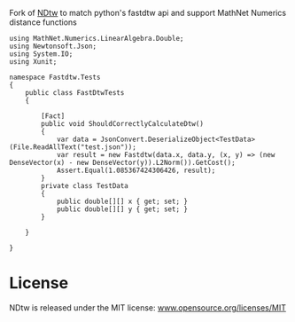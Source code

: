 Fork of [NDtw](https://nuget.org/packages/NDtw) to match python's fastdtw api and support MathNet Numerics distance functions

    using MathNet.Numerics.LinearAlgebra.Double;
    using Newtonsoft.Json;
    using System.IO;
    using Xunit;

    namespace Fastdtw.Tests
    {
        public class FastDtwTests
        {
            
            [Fact]
            public void ShouldCorrectlyCalculateDtw()
            {
                var data = JsonConvert.DeserializeObject<TestData>(File.ReadAllText("test.json"));
                var result = new Fastdtw(data.x, data.y, (x, y) => (new DenseVector(x) - new DenseVector(y)).L2Norm()).GetCost();
                Assert.Equal(1.085367424306426, result);
            }
            private class TestData
            {
                public double[][] x { get; set; }
                public double[][] y { get; set; }
            }

        }
        
    }


License
====
NDtw is released under the MIT license: www.opensource.org/licenses/MIT
